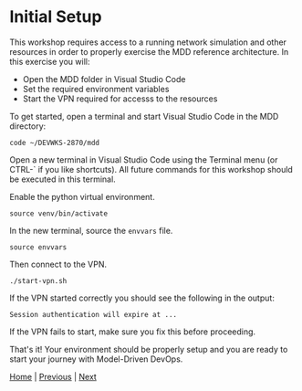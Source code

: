 # Initial Setup

This workshop requires access to a running network simulation and other resources in order to properly exercise the MDD reference architecture.  In this exercise you will:

- Open the MDD folder in Visual Studio Code
- Set the required environment variables
- Start the VPN required for accesss to the resources

To get started, open a terminal and start Visual Studio Code in the MDD directory:
```
code ~/DEVWKS-2870/mdd
```

Open a new terminal in Visual Studio Code using the Terminal menu (or CTRL-` if you like shortcuts). All future commands for this workshop should be executed in this terminal.

Enable the python virtual environment.

```
source venv/bin/activate
```

In the new terminal, source the `envvars` file.

```
source envvars
```

Then connect to the VPN.

```
./start-vpn.sh
```

If the VPN started correctly you should see the following in the output:

```
Session authentication will expire at ...
```

If the VPN fails to start, make sure you fix this before proceeding.

That's it! Your environment should be properly setup and you are ready to start your journey with Model-Driven DevOps.

[Home](../README.md#workshop-exercises) | [Previous](../README.md#workshop-exercises) | [Next](explore-inventory.md#exploring-the-inventory)